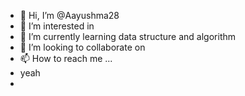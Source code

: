 - 👋 Hi, I’m @Aayushma28
- 👀 I’m interested in 
- 🌱 I’m currently learning  data structure and algorithm
- 💞️ I’m looking to collaborate on 
- 📫 How to reach me ...
- yeah
- 

<!---
Aayushma28/Aayushma28 is a ✨ special ✨ repository because its `README.md` (this file) appears on your GitHub profile.
You can click the Preview link to take a look at your changes.
--->
